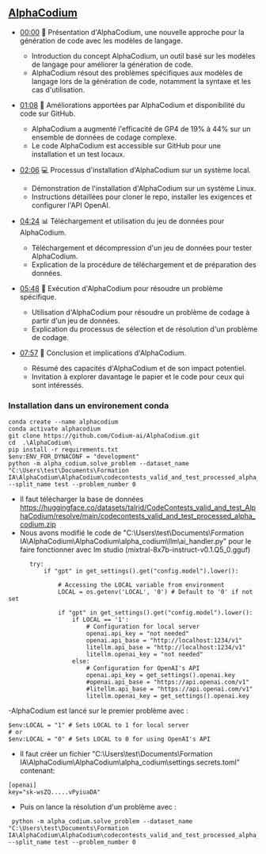 ## [AlphaCodium](https://github.com/Codium-ai/AlphaCodium)

- [00:00](https://www.youtube.com/watch?v=0-ptMUUSZ7w&t=0s) 🤖 Présentation d'AlphaCodium, une nouvelle approche pour la génération de code avec les modèles de langage.
  - Introduction du concept AlphaCodium, un outil basé sur les modèles de langage pour améliorer la génération de code.
  - AlphaCodium résout des problèmes spécifiques aux modèles de langage lors de la génération de code, notamment la syntaxe et les cas d'utilisation.

- [01:08](https://www.youtube.com/watch?v=0-ptMUUSZ7w&t=68s) 🚀 Améliorations apportées par AlphaCodium et disponibilité du code sur GitHub.
  - AlphaCodium a augmenté l'efficacité de GP4 de 19% à 44% sur un ensemble de données de codage complexe.
  - Le code AlphaCodium est accessible sur GitHub pour une installation et un test locaux.

- [02:06](https://www.youtube.com/watch?v=0-ptMUUSZ7w&t=126s) 💻 Processus d'installation d'AlphaCodium sur un système local.
  - Démonstration de l'installation d'AlphaCodium sur un système Linux.
  - Instructions détaillées pour cloner le repo, installer les exigences et configurer l'API OpenAI.

- [04:24](https://www.youtube.com/watch?v=0-ptMUUSZ7w&t=264s) 📊 Téléchargement et utilisation du jeu de données pour AlphaCodium.
  - Téléchargement et décompression d'un jeu de données pour tester AlphaCodium.
  - Explication de la procédure de téléchargement et de préparation des données.

- [05:48](https://www.youtube.com/watch?v=0-ptMUUSZ7w&t=348s) 🧪 Exécution d'AlphaCodium pour résoudre un problème spécifique.
  - Utilisation d'AlphaCodium pour résoudre un problème de codage à partir d'un jeu de données.
  - Explication du processus de sélection et de résolution d'un problème de codage.

- [07:57](https://www.youtube.com/watch?v=0-ptMUUSZ7w&t=477s) 📝 Conclusion et implications d'AlphaCodium.
  - Résumé des capacités d'AlphaCodium et de son impact potentiel.
  - Invitation à explorer davantage le papier et le code pour ceux qui sont intéressés.
 
### Installation dans un environement conda
```
conda create --name alphacodium
conda activate alphacodium
git clone https://github.com/Codium-ai/AlphaCodium.git
cd  .\AlphaCodium\
pip install -r requirements.txt
$env:ENV_FOR_DYNACONF = "development"
python -m alpha_codium.solve_problem --dataset_name "C:\Users\test\Documents\Formation IA\AlphaCodium\AlphaCodium\codecontests_valid_and_test_processed_alpha_codium\valid_and_test_processed" --split_name test --problem_number 0

```
-  Il faut télécharger la base de données https://huggingface.co/datasets/talrid/CodeContests_valid_and_test_AlphaCodium/resolve/main/codecontests_valid_and_test_processed_alpha_codium.zip
-  Nous avons modifié le code de "C:\Users\test\Documents\Formation IA\AlphaCodium\AlphaCodium\alpha_codium\llm\ai_handler.py" pour le faire fonctionner avec lm studio (mixtral-8x7b-instruct-v0.1.Q5_0.gguf)
  ```   try:
        try:
            if "gpt" in get_settings().get("config.model").lower():

                # Accessing the LOCAL variable from environment
                LOCAL = os.getenv('LOCAL', '0') # Default to '0' if not set

                if "gpt" in get_settings().get("config.model").lower():
                    if LOCAL == '1':
                        # Configuration for local server
                        openai.api_key = "not needed"
                        openai.api_base = "http://localhost:1234/v1"
                        litellm.api_base = "http://localhost:1234/v1"
                        litellm.openai_key = "not needed"
                    else:
                        # Configuration for OpenAI's API
                        openai.api_key = get_settings().openai.key
                        #openai.api_base = "https://api.openai.com/v1"
                        #litellm.api_base = "https://api.openai.com/v1"
                        litellm.openai_key = get_settings().openai.key

   ```
-AlphaCodium est lancé sur le premier problème avec :
 ```
$env:LOCAL = "1" # Sets LOCAL to 1 for local server
# or
$env:LOCAL = "0" # Sets LOCAL to 0 for using OpenAI's API
```
- Il faut créer un fichier "C:\Users\test\Documents\Formation IA\AlphaCodium\AlphaCodium\alpha_codium\settings\.secrets.toml" contenant:
```
[openai]
key="sk-wsZQ.....vPyiuaDA"
```
- Puis on lance la résolution d'un problème avec :
``` 
 python -m alpha_codium.solve_problem --dataset_name "C:\Users\test\Documents\Formation IA\AlphaCodium\AlphaCodium\codecontests_valid_and_test_processed_alpha_codium\valid_and_test_processed" --split_name test --problem_number 0
 ```

  

